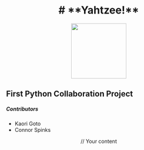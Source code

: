 <h1 align="center"> # **Yahtzee!** </h1>
<p align="center"><img src="https://icons.veryicon.com/png/o/miscellaneous/other/dice-19.png" width="150"></p>

## First Python Collaboration Project

##### Contributors
- Kaori Goto
- Connor Spinks


<p align="center">
// Your content
</p>